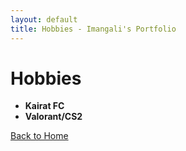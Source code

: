```yaml
---
layout: default
title: Hobbies - Imangali's Portfolio
---
```


# Hobbies

- **Kairat FC**
- **Valorant/CS2**

[Back to Home](/)
